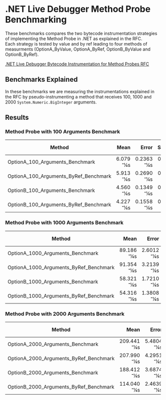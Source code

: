 # .NET Live Debugger Method Probe Benchmarking
These benchmarks compares the two bytecode instrumentation strategies of implementing the Method Probe in .NET as explained in the RFC.  
Each strategy is tested by value and by ref leading to four methods of measurments (OptionA_ByValue, OptionA_ByRef, OptionB_ByValue and OptionB_ByRef).

[.NET Live Debugger Bytecode Instrumentation for Method Probes RFC](https://docs.google.com/document/d/15atktdzQNgOSG81oC4_YJ67QVVzMcAXakBz1G-aXZ4g/edit#heading=h.a2uvr77xbrp)

## Benchmarks Explained
In these benchmarks we are measuring the instrumentations explained in the RFC by pseudo-instrumenting a method that receives 100, 1000 and 2000 `System.Numeric.BigInteger` arguments.

## Results

### Method Probe with 100 Arguments Benchmark
|                                 Method |       Mean |     Error |     StdDev |     Median |   Gen 0 | Code Size |  Gen 1 | Allocated |
|--------------------------------------- |-----------:|----------:|-----------:|-----------:|--------:|----------:|-------:|----------:|
|        OptionA_100_Arguments_Benchmark |   6.079 ־¼s | 0.2363 ־¼s |  0.6780 ־¼s |   5.959 ־¼s |  1.2970 |     22 KB | 0.0153 |      8 KB |
|  OptionA_100_Arguments_ByRef_Benchmark |   5.913 ־¼s | 0.2690 ־¼s |  0.7890 ־¼s |   5.759 ־¼s |  1.2970 |     14 KB | 0.0153 |      8 KB |
|        OptionB_100_Arguments_Benchmark |   4.560 ־¼s | 0.1349 ־¼s |  0.3915 ־¼s |   4.543 ־¼s |  1.0300 |     22 KB |      - |      6 KB |
|  OptionB_100_Arguments_ByRef_Benchmark |   4.227 ־¼s | 0.1558 ־¼s |  0.4544 ־¼s |   4.168 ־¼s |  1.0300 |     24 KB |      - |      6 KB |

### Method Probe with 1000 Arguments Benchmark
|                                 Method |       Mean |     Error |     StdDev |     Median |   Gen 0 | Code Size |  Gen 1 | Allocated |
|--------------------------------------- |-----------:|----------:|-----------:|-----------:|--------:|----------:|-------:|----------:|
|       OptionA_1000_Arguments_Benchmark |  89.186 ־¼s | 2.6012 ־¼s |  7.6697 ־¼s |  88.486 ־¼s | 12.6953 |    147 KB | 1.5869 |     78 KB |
| OptionA_1000_Arguments_ByRef_Benchmark |  91.354 ־¼s | 3.2139 ־¼s |  9.3241 ־¼s |  91.192 ־¼s | 12.6953 |    137 KB | 1.5869 |     78 KB |
|       OptionB_1000_Arguments_Benchmark |  58.321 ־¼s | 1.7210 ־¼s |  5.0474 ־¼s |  57.864 ־¼s | 10.1318 |    153 KB |      - |     63 KB |
| OptionB_1000_Arguments_ByRef_Benchmark |  54.316 ־¼s | 1.3808 ־¼s |  4.0279 ־¼s |  54.404 ־¼s | 10.1318 |    122 KB |      - |     63 KB |

### Method Probe with 2000 Arguments Benchmark

|                                 Method |       Mean |     Error |     StdDev |     Median |   Gen 0 | Code Size |  Gen 1 | Allocated |
|--------------------------------------- |-----------:|----------:|-----------:|-----------:|--------:|----------:|-------:|----------:|
|       OptionA_2000_Arguments_Benchmark | 209.441 ־¼s | 5.4804 ־¼s | 15.9867 ־¼s | 208.294 ־¼s | 25.3906 |    295 KB | 4.8828 |    156 KB |
| OptionA_2000_Arguments_ByRef_Benchmark | 207.990 ־¼s | 4.2951 ־¼s | 12.5968 ־¼s | 207.691 ־¼s | 25.3906 |    275 KB | 4.8828 |    156 KB |
|       OptionB_2000_Arguments_Benchmark | 188.412 ־¼s | 3.6874 ־¼s |  9.1143 ־¼s | 186.000 ־¼s |       - |    319 KB |      - |    125 KB |
| OptionB_2000_Arguments_ByRef_Benchmark | 114.040 ־¼s | 2.4639 ־¼s |  7.2648 ־¼s | 112.066 ־¼s | 20.3857 |    244 KB |      - |    125 KB |
